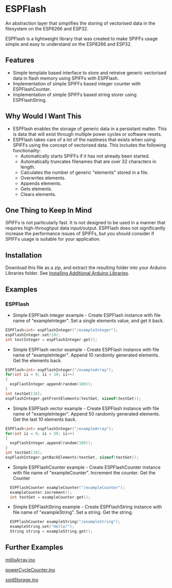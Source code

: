 # ESPFlash
An abstraction layer that simplifies the storing of vectorised data in the filesystem on the ESP8266 and ESP32.

ESPFlash is a lightweight library that was created to make SPIFFs usage simple and easy to understand on the ESP8266 and ESP32. 

## Features
- Simple template based interface to store and retreive generic vectorised data in flash memory using SPIFFs with ESPFlash.
- Implementation of simple SPIFFs based integer counter with ESPFlashCounter.
- Implementation of simple SPIFFs based string storer using ESPFlashString.

## Why Would I Want This
- ESPFlash enables the storage of generic data in a persistant matter. This is data that will exist through multiple power cycles or software resets.
- ESPFlash takes care of a lot of the nastiness that exists when using SPIFFs using the concept of vectorised data. This includes the following functionailty:
  - Automatically starts SPIFFs if it has not already been started.
  - Automatically truncates filenames that are over 32 characters in length.
  - Calculates the number of generic "elements" stored in a file.
  - Overwrites elements.
  - Appends elements.
  - Gets elements.
  - Clears elements.
  
## One Thing to Keep In Mind
SPIFFs is not particularly fast. It is not designed to be used in a manner that requires high-throughput data input/output. ESPFlash does not significantly increase the performance issues of SPIFFs, but you should consider if SPIFFs usage is suitable for your application. 
  
## Installation
Download this file as a zip, and extract the resulting folder into your Arduino Libraries folder. See [Installing Additional Arduino Libraries](https://www.arduino.cc/en/Guide/Libraries).

## Examples
### ESPFlash
- Simple ESPFlash integer example - Create ESPFlash instance with file name of "exampleInteger". Set a single elements value, and get it back.
```c++
ESPFlash<int> espFlashInteger("/exampleInteger");
espFlashInteger.set(10);
int testInteger = espFlashInteger.get();
```
- Simple ESPFlash vector example - Create ESPFlash instance with file name of "exampleInteger". Append 10 randomly generated elements. Get the elements back.

```c++
ESPFlash<int> espFlashInteger("/exampleArray");
for(int ii = 0; ii < 10; ii++)
{
  espFlashInteger.append(random(100));
}
int testGet[10];
espFlashInteger.getFrontElements(testGet, sizeof(testGet));
```
- Simple ESPFlash vector example - Create ESPFlash instance with file name of "exampleInteger". Append 50 randomly generated elements. Get the last 10 elements back.

```c++
ESPFlash<int> espFlashInteger("/exampleArray");
for(int ii = 0; ii < 50; ii++)
{
  espFlashInteger.append(random(100));
}
int testGet[10];
espFlashInteger.getBackElements(testGet, sizeof(testGet));
```

- Simple ESPFlashCounter example - Create ESPFlashCounter instance with file name of "exampleCounter". Increment the counter. Get the Counter

```c++
  ESPFlashCounter exampleCounter("/exampleCounter");
  exampleCounter.increment();
  int testGet = exampleCounter.get();
```

- Simple ESPFlashString example - Create ESPFlashString instance with file name of "exampleString". Set a string. Get the string.

```c++
  ESPFlashCounter exampleString("/exampleString");
  exampleString.set("Hello!");
  String string = exampleString.get();
```

## Further Examples  
[millisArray.ino](examples/millisArray/millisArray.ino)

[powerCycleCounter.ino](examples/powerCycleCounter/powerCycleCounter.ino)

[ssidStorage.ino](examples/ssidStorage/ssidStorage.ino)


